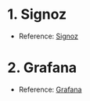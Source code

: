 # 1. Signoz
- Reference: [Signoz](https://github.com/SigNoz/signoz)

# 2. Grafana 
- Reference: [Grafana](https://github.com/grafana/grafana)

